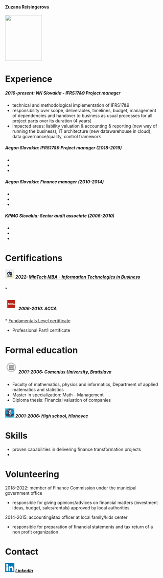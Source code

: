 <h4> Zuzana Reisingerova </h4>

<img src="https://user-images.githubusercontent.com/122103898/211145768-6a50ff48-becf-46a1-ba51-aaefd9686530.jpg" width="120" height="150">

# Experience

<h5> 2019-present: NN Slovakia - IFRS17&9 Project manager </h5>
 <ul>
  <li> technical and methodological implementation of IFRS17&9 </li>
  <li> responsibility over scope, deliverables, timelines, budget, management of dependencies and handover to business as usual processes for all project parts over its duration (4 years) </li>
  <li> impacted areas: liability valuation & accounting & reporting (new way of running the business), IT architecture (new datawarehouse in cloud), data governance/quality, control framework </li>
</ul>
  
<h5> Aegon Slovakia: IFRS17&9 Project manager (2018-2019) </h5> 
 <ul>
  <li>  </li>
  <li>  </li>
  <li>  </li>
</ul>

<h5> Aegon Slovakia: Finance manager (2010-2014) </h5> 
 <ul>
  <li>  </li>
  <li>  </li>
  <li>  </li>
</ul>

<h5> KPMG Slovakia: Senior audit associate (2006-2010) </h5> 
 <ul>
  <li>  </li>
  <li>  </li>
  <li>  </li>
</ul>

# Certifications

<h5> <img src="MiniTech logo.jpeg" width="30" height="30"> 2022: 
 <a href="https://github.com/zreisingerova/zreisingerova.github.io/blob/966262fff31d76efd1eb81f2521990bec7b31685/Reisingerova_MiniTechMBA_EN%20certificate.pdf">MinTech MBA - Information Technologies in Business </a> 
</h5>
 * 

<h5> <img src="ACCA logo.jpeg" width="40" height="40"> 2006-2010: ACCA </h5>
*  <a href="Reisingerova_ACCA_Fundamentals Level.pdf">Fundamentals Level certificate </a> 

* Professional Part1 certificate


# Formal education 

<h5> <img src="UK logo.jpeg" width="40" height="40"> 
  2001-2006: <a href="https://fmph.uniba.sk/en/departments/department-of-applied-mathematics-and-statistics/">Comenius University, Bratislava</a>  </h5>

* Faculty of mathematics, physics and informatics, Department of applied matematics and statistics 
* Master in specialization: Math - Management 
* Diploma thesis: Financial valuation of companies 
 
<h5> <img src="gymnazium logo.jpeg" width="30" height="30"> 
  2001-2006: <a href="https://gymhc.edupage.org/contact/">High school, Hlohovec</a> </h5>

# Skills
* proven capabilities in delivering finance transformation projects 
*

# Volunteering

2018-2022: member of Finance Commission under the municipal government office
* responsible for giving opinions/advices on financial matters (investment ideas, budget, sales/rentals) approved by local authorities 

2014-2015: accounting&tax officer at local family/kids center
* responsible for preparation of financial statements and tax return of a non profit organization

# Contact
<h5> <img src="LinkedIn logo.png" width="30" height="30"> 
<a href="https://www.linkedin.com/in/zuzana-reisingerova-388977152/">LinkedIn</a> </h5>
